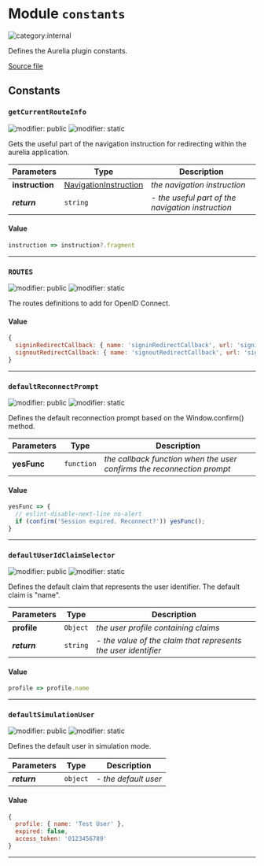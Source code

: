 # Module `constants`

![category:internal](https://img.shields.io/badge/category-internal-blue.svg?style=flat-square)

Defines the Aurelia plugin constants.

[Source file](..\src\constants.js)

## Constants

### `getCurrentRouteInfo`

![modifier: public](images/badges/modifier-public.png) ![modifier: static](images/badges/modifier-static.png)

Gets the useful part of the navigation instruction for redirecting within the aurelia application.

Parameters | Type | Description
--- | --- | ---
__instruction__ | [NavigationInstruction](https://aurelia.io/docs/api/router/class/NavigationInstruction) | *the navigation instruction*
__*return*__ | `string` | *- the useful part of the navigation instruction*

#### Value

```javascript
instruction => instruction?.fragment
```

---

### `ROUTES`

![modifier: public](images/badges/modifier-public.png) ![modifier: static](images/badges/modifier-static.png)

The routes definitions to add for OpenID Connect.

#### Value

```javascript
{
  signinRedirectCallback: { name: 'signinRedirectCallback', url: 'signin-oidc' },
  signoutRedirectCallback: { name: 'signoutRedirectCallback', url: 'signout-oidc' }
}
```

---

### `defaultReconnectPrompt`

![modifier: public](images/badges/modifier-public.png) ![modifier: static](images/badges/modifier-static.png)

Defines the default reconnection prompt based on the Window.confirm() method.

Parameters | Type | Description
--- | --- | ---
__yesFunc__ | `function` | *the callback function when the user confirms the reconnection prompt*

#### Value

```javascript
yesFunc => {
  // eslint-disable-next-line no-alert
  if (confirm('Session expired. Reconnect?')) yesFunc();
}
```

---

### `defaultUserIdClaimSelector`

![modifier: public](images/badges/modifier-public.png) ![modifier: static](images/badges/modifier-static.png)

Defines the default claim that represents the user identifier.
The default claim is &quot;name&quot;.

Parameters | Type | Description
--- | --- | ---
__profile__ | `Object` | *the user profile containing claims*
__*return*__ | `string` | *- the value of the claim that represents the user identifier*

#### Value

```javascript
profile => profile.name
```

---

### `defaultSimulationUser`

![modifier: public](images/badges/modifier-public.png) ![modifier: static](images/badges/modifier-static.png)

Defines the default user in simulation mode.

Parameters | Type | Description
--- | --- | ---
__*return*__ | `object` | *- the default user*

#### Value

```javascript
{
  profile: { name: 'Test User' },
  expired: false,
  access_token: '0123456789'
}
```

---
